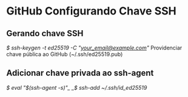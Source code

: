 # GitHub Configurando Chave SSH
## Gerando chave SSH
_$ ssh-keygen -t ed25519 -C "your_email@example.com"_
Providenciar chave pública ao GitHub (~/.ssh/ed25519.pub)

## Adicionar chave privada ao ssh-agent
_$ eval "$(ssh-agent -s)"_
_$ ssh-add ~/.ssh/id_ed25519_

